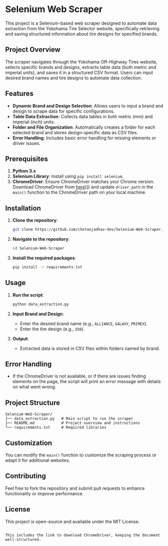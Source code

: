 # Selenium Web Scraper

This project is a Selenium-based web scraper designed to automate data extraction from the Yokohama Tire Selector website, specifically retrieving and saving structured information about tire designs for specified brands.

## Project Overview

The scraper navigates through the Yokohama Off-Highway Tires website, selects specific brands and designs, extracts table data (both metric and imperial units), and saves it in a structured CSV format. Users can input desired brand names and tire designs to automate data collection.

## Features

- **Dynamic Brand and Design Selection**: Allows users to input a brand and design to scrape data for specific configurations.
- **Table Data Extraction**: Collects data tables in both metric (mm) and imperial (inch) units.
- **Folder and File Organization**: Automatically creates a folder for each selected brand and stores design-specific data as CSV files.
- **Error Handling**: Includes basic error handling for missing elements or driver issues.

## Prerequisites

1. **Python 3.x**
2. **Selenium Library**: Install using `pip install selenium`.
3. **ChromeDriver**: Ensure ChromeDriver matches your Chrome version. Download ChromeDriver from [here](https://googlechromelabs.github.io/chrome-for-testing/#stable))]) and update `driver_path` in the `main()` function to the ChromeDriver path on your local machine.

## Installation

1. **Clone the repository**:
   ```bash
   git clone https://github.com/chetanjadhav-dev/Selenium-Web-Scraper.git
   ```
2. **Navigate to the repository**:
   ```bash
   cd Selenium-Web-Scraper
   ```
3. **Install the required packages**:
   ```bash
   pip install -r requirements.txt
   ```

## Usage

1. **Run the script**:
   ```bash
   python data_extraction.py
   ```
2. **Input Brand and Design**:
   - Enter the desired brand name (e.g., `ALLIANCE`, `GALAXY`, `PRIMEX`).
   - Enter the tire design (e.g., `350`).

3. **Output**:
   - Extracted data is stored in CSV files within folders named by brand.

## Error Handling

- If the ChromeDriver is not available, or if there are issues finding elements on the page, the script will print an error message with details on what went wrong.

## Project Structure

```plaintext
Selenium-Web-Scraper/
├── data_extraction.py   # Main script to run the scraper
├── README.md            # Project overview and instructions
└── requirements.txt     # Required libraries
```

## Customization

You can modify the `main()` function to customize the scraping process or adapt it for additional websites.

## Contributing

Feel free to fork the repository and submit pull requests to enhance functionality or improve performance.

## License

This project is open-source and available under the MIT License.
```

This includes the link to download ChromeDriver, keeping the document well-structured.
